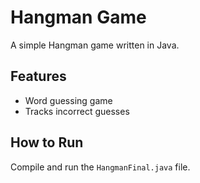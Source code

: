 # Hangman Game
A simple Hangman game written in Java.

## Features
- Word guessing game
- Tracks incorrect guesses

## How to Run
Compile and run the `HangmanFinal.java` file.
